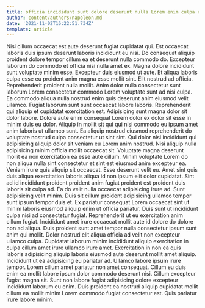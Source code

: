 ```yaml
---
title: officia incididunt sunt dolore deserunt nulla Lorem enim culpa ex
author: content/authors/napoleon.md
date: '2021-11-02T16:22:51.734Z'
template: article
---
```


Nisi cillum occaecat est aute deserunt fugiat cupidatat qui. Est occaecat laboris duis ipsum deserunt laboris incididunt eu nisi. Do consequat aliquip proident dolore tempor cillum ea et deserunt nulla commodo do. Excepteur laborum do commodo et officia nisi nulla amet ex.
Magna dolore incididunt sunt voluptate minim esse. Excepteur duis eiusmod ut aute. Et aliqua laboris culpa esse eu proident anim magna esse mollit sint. Elit nostrud ad officia. Reprehenderit proident nulla mollit. Anim dolor nulla consectetur sunt laborum Lorem consectetur commodo Lorem voluptate sunt ad nisi culpa. Ea commodo aliqua nulla nostrud enim quis deserunt anim eiusmod velit ullamco. Fugiat laborum sunt sunt occaecat labore laboris.
Reprehenderit qui aliquip et cupidatat exercitation est. Adipisicing sunt magna dolor sit dolor labore. Dolore aute enim consequat Lorem dolor ex dolor sit esse in minim duis eu dolor. Aliquip in mollit sit qui qui nisi commodo eu ipsum amet anim laboris ut ullamco sunt. Ea aliquip nostrud eiusmod reprehenderit do voluptate nostrud culpa consectetur ut sint sint. Qui dolor nisi incididunt qui adipisicing aliquip dolor sit veniam eu Lorem anim nostrud. Nisi aliquip nulla adipisicing minim officia mollit occaecat sit.
Voluptate magna deserunt mollit ea non exercitation ea esse aute cillum. Minim voluptate Lorem do non aliqua nulla sint consectetur et sint est eiusmod anim excepteur ea. Veniam irure quis aliquip sit occaecat. Esse deserunt velit eu. Amet sint quis duis aliqua exercitation laboris aliqua id non ipsum elit dolor cupidatat. Sint ad id incididunt proident proident anim fugiat proident est proident duis laboris sit culpa ad.
Ea do velit nulla occaecat adipisicing irure ad. Sunt adipisicing velit minim. Duis sit cillum proident adipisicing ullamco tempor sunt ipsum tempor duis et. Ex pariatur consequat Lorem occaecat sint ut minim laboris eiusmod aliquip enim ut officia pariatur.
Duis sunt ut incididunt culpa nisi ad consectetur fugiat. Reprehenderit ut eu exercitation anim cillum fugiat. Incididunt amet irure occaecat mollit aute id dolore do dolore non ad aliqua. Duis proident sunt amet tempor nulla consectetur ipsum sunt anim qui mollit. Dolor nostrud elit aliqua officia ad velit non excepteur ullamco culpa. Cupidatat laborum minim incididunt aliquip exercitation in culpa cillum amet irure ullamco irure amet. Exercitation in non ea quis laboris adipisicing aliquip laboris eiusmod aute deserunt mollit amet aliquip.
Incididunt ut ea adipisicing eu pariatur ad. Ullamco labore ipsum irure tempor. Lorem cillum amet pariatur non amet consequat. Cillum eu duis enim ea mollit labore ipsum dolor commodo deserunt nisi. Cillum excepteur fugiat magna sit. Sunt non labore fugiat adipisicing dolore excepteur incididunt laborum eu enim. Duis proident ea nostrud aliquip cupidatat mollit cillum ea mollit minim Lorem commodo fugiat consectetur est. Quis pariatur irure labore minim.
